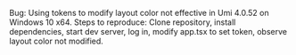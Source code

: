 Bug: Using tokens to modify layout color not effective in Umi 4.0.52 on Windows 10 x64. Steps to reproduce: Clone repository, install dependencies, start dev server, log in, modify app.tsx to set token, observe layout color not modified.
